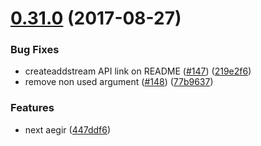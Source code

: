 <a name="0.31.0"></a>
# [0.31.0](https://github.com/ipfs/interface-ipfs-core/compare/v0.30.1...v0.31.0) (2017-08-27)


### Bug Fixes

* createaddstream API link on README ([#147](https://github.com/ipfs/interface-ipfs-core/issues/147)) ([219e2f6](https://github.com/ipfs/interface-ipfs-core/commit/219e2f6))
* remove non used argument ([#148](https://github.com/ipfs/interface-ipfs-core/issues/148)) ([77b9637](https://github.com/ipfs/interface-ipfs-core/commit/77b9637))


### Features

* next aegir ([447ddf6](https://github.com/ipfs/interface-ipfs-core/commit/447ddf6))



